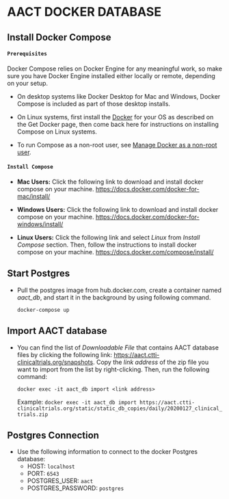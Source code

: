 # AACT DOCKER DATABASE


## Install Docker Compose

#### `Prerequisites`
Docker Compose relies on Docker Engine for any meaningful work, so make sure you have Docker Engine installed either locally or remote, depending on your setup.

* On desktop systems like Docker Desktop for Mac and Windows, Docker Compose is included as part of those desktop installs.

* On Linux systems, first install the <a href="https://docs.docker.com/install/#server" target="_blank_">Docker</a> for your OS as described on the Get Docker page, then come back here for instructions on installing Compose on Linux systems.

* To run Compose as a non-root user, see <a href="https://docs.docker.com/install/linux/linux-postinstall/" target="_blank_">Manage Docker as a non-root user</a>.

#### `Install Compose`
* __Mac Users:__ Click the following link to download and install docker compose on your machine.
https://docs.docker.com/docker-for-mac/install/

* __Windows Users:__ Click the following link to download and install docker compose on your machine.
https://docs.docker.com/docker-for-windows/install/

* __Linux Users:__ Click the following link and select _Linux_ from _Install Compose_ section. Then, follow the instructions to install docker compose on your machine.
https://docs.docker.com/compose/install/


## Start Postgres
* Pull the postgres image from hub.docker.com, create a container named _aact_db_, and start it in the background by using following command.

    `docker-compose up`


## Import AACT database
* You can find the list of _Downloadable File_ that contains AACT database files by clicking the following link: https://aact.ctti-clinicaltrials.org/snapshots. Copy the _link address_ of the zip file you want to import from the list by right-clicking. Then, run the following command:

  `docker exec -it aact_db import <link address>`

    Example: `docker exec -it aact_db import https://aact.ctti-clinicaltrials.org/static/static_db_copies/daily/20200127_clinical_trials.zip`


## Postgres Connection
* Use the following information to connect to the docker Postgres database:
  - HOST: `localhost`
  - PORT: `6543`
  - POSTGRES_USER: `aact`
  - POSTGRES_PASSWORD: `postgres`
